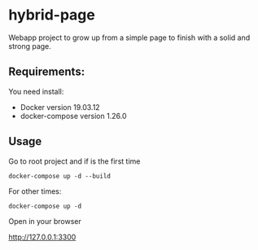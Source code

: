 # hybrid-page

Webapp project to grow up from a simple page to finish with a solid and strong page. 

## Requirements:
You need install:
 
- Docker version 19.03.12
- docker-compose version 1.26.0

## Usage
Go to root project and if is the first time 

```docker-compose up -d --build```

For other times:

```docker-compose up -d```

Open in your browser

http://127.0.0.1:3300
